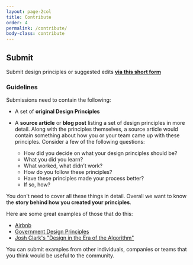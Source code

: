 ```yaml
---
layout: page-2col
title: Contribute
order: 4
permalink: /contribute/
body-class: contribute
---
```

## Submit 

Submit design principles or suggested edits **[via this short form](https://zursayc0713.typeform.com/to/DTkTul82)**

### Guidelines

Submissions need to contain the following:

* A set of **original Design Principles**
* A **source article** or **blog post** listing a set of design principles in more detail. Along with the principles themselves, a source article would contain something about how you or your team came up with these principles. Consider a few of the following questions:

  - How did you decide on what your design principles should be?
  - What you did you learn?
  - What worked, what didn’t work?
  - How do you follow these principles?
  - Have these principles made your process better?
  - If so, how?

You don't need to cover all these things in detail. Overall we want to know the **story behind how you created your principles**.

Here are some great examples of those that do this:

* [Airbnb](https://airbnb.design/the-way-we-build/)
* [Government Design Principles](https://www.gov.uk/guidance/government-design-principles)
* [Josh Clark's "Design in the Era of the Algorithm"](https://bigmedium.com/speaking/design-in-the-era-of-the-algorithm.html)

You can submit examples from other individuals, companies or teams that you think would be useful to the community.
